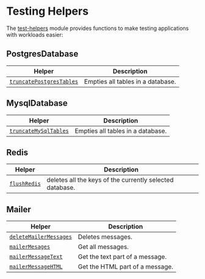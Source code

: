 # Testing Helpers

The [test-helpers](./../reference/api//test-helpers/index.md#functions) module provides functions to make testing applications with workloads easier:

## PostgresDatabase

| Helper | Description|
| - | - |
| [`truncatePostgresTables`](./../reference/api/test-helpers/functions/truncatePostgresTables.md) | Empties all tables in a database. |

## MysqlDatabase

| Helper | Description |
| - | - |
| [`truncateMySqlTables`](./../reference/api/test-helpers/functions/truncateMySqlTables.md) | Empties all tables in a database. |

## Redis

| Helper | Description |
| - | - |
| [`flushRedis`](./../reference/api/test-helpers/functions/flushRedis.md) | deletes all the keys of the currently selected database. |

## Mailer

| Helper | Description |
| - | - |
| [`deleteMailerMessages`](./../reference/api/test-helpers/functions/deleteMailerMessages.md) | Deletes messages. |
| [`mailerMesages`](./../reference/api/test-helpers/functions/mailerMesages.md) | Get all messages. |
| [`mailerMessageText`](./../reference/api/test-helpers/functions/mailerMessageText.md) | Get the text part of a message. |
| [`mailerMessageHTML`](./../reference/api/test-helpers/functions/mailerMessageHTML.md) | Get the HTML part of a message. |
